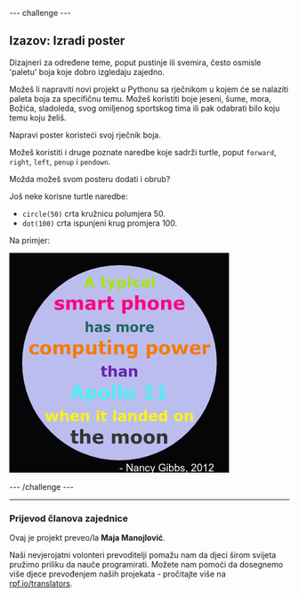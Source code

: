 --- challenge ---

## Izazov: Izradi poster

Dizajneri za određene teme, poput pustinje ili svemira, često osmisle 'paletu' boja koje dobro izgledaju zajedno.

Možeš li napraviti novi projekt u Pythonu sa rječnikom u kojem će se nalaziti paleta boja za specifičnu temu. Možeš koristiti boje jeseni, šume, mora, Božića, sladoleda, svog omiljenog sportskog tima ili pak odabrati bilo koju temu koju želiš.

Napravi poster koristeći svoj rječnik boja.

Možeš koristiti i druge poznate naredbe koje sadrži turtle, poput `forward`, `right`, `left`, `penup` i `pendown`.

Možda možeš svom posteru dodati i obrub?

Još neke korisne turtle naredbe:

+ `circle(50)` crta kružnicu polumjera 50.
+ `dot(100)` crta ispunjeni krug promjera 100. 

Na primjer:

![screenshot](images/colourful-finished.png)

--- /challenge ---
***
### Prijevod članova zajednice 

Ovaj je projekt preveo/la **Maja Manojlović**.

Naši nevjerojatni volonteri prevoditelji pomažu nam da djeci širom svijeta pružimo priliku da nauče programirati. Možete nam pomoći da dosegnemo više djece prevođenjem naših projekata - pročitajte više na [rpf.io/translators](https://rpf.io/translators).
